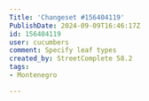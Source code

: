 ```yaml
---
Title: 'Changeset #156404119'
PublishDate: 2024-09-09T16:46:17Z
id: 156404119
user: cucumbers
comment: Specify leaf types
created_by: StreetComplete 58.2
tags:
- Montenegro

---
```

